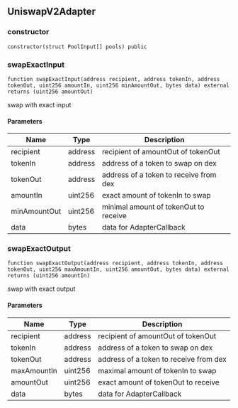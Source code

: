 ## UniswapV2Adapter

### constructor

```solidity
constructor(struct PoolInput[] pools) public
```

### swapExactInput

```solidity
function swapExactInput(address recipient, address tokenIn, address tokenOut, uint256 amountIn, uint256 minAmountOut, bytes data) external returns (uint256 amountOut)
```

swap with exact input

#### Parameters

| Name | Type | Description |
| ---- | ---- | ----------- |
| recipient | address | recipient of amountOut of tokenOut |
| tokenIn | address | address of a token to swap on dex |
| tokenOut | address | address of a token to receive from dex |
| amountIn | uint256 | exact amount of tokenIn to swap |
| minAmountOut | uint256 | minimal amount of tokenOut to receive |
| data | bytes | data for AdapterCallback |

### swapExactOutput

```solidity
function swapExactOutput(address recipient, address tokenIn, address tokenOut, uint256 maxAmountIn, uint256 amountOut, bytes data) external returns (uint256 amountIn)
```

swap with exact output

#### Parameters

| Name | Type | Description |
| ---- | ---- | ----------- |
| recipient | address | recipient of amountOut of tokenOut |
| tokenIn | address | address of a token to swap on dex |
| tokenOut | address | address of a token to receive from dex |
| maxAmountIn | uint256 | maximal amount of tokenIn to swap |
| amountOut | uint256 | exact amount of tokenOut to receive |
| data | bytes | data for AdapterCallback |

